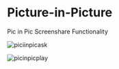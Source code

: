 # Picture-in-Picture
Pic in Pic Screenshare Functionality



![piciinpicask](https://user-images.githubusercontent.com/22460957/123721019-0308fe80-d84b-11eb-9a5e-d8b4287052d6.png)

![picinpicplay](https://user-images.githubusercontent.com/22460957/123721065-14eaa180-d84b-11eb-8116-13aad05808fd.png)
